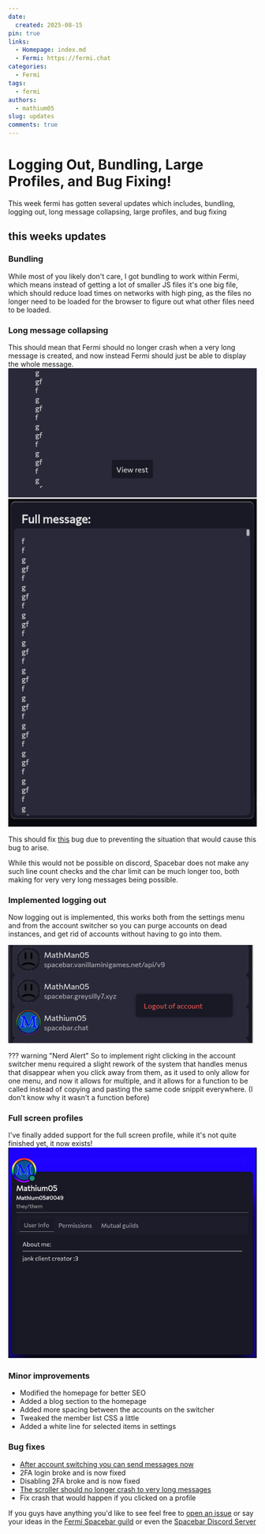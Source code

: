 ```yaml
---
date:
  created: 2025-08-15
pin: true
links:
  - Homepage: index.md
  - Fermi: https://fermi.chat
categories:
  - Fermi
tags:
  - fermi
authors:
  - mathium05
slug: updates
comments: true
---
```


# Logging Out, Bundling, Large Profiles, and Bug Fixing!
This week fermi has gotten several updates which includes, bundling, logging out, long message collapsing, large profiles, and bug fixing

<!-- more -->

## this weeks updates

### Bundling
While most of you likely don't care, I got bundling to work within Fermi, which means instead of getting a lot of smaller JS files it's one big file, which should reduce load times on networks with high ping, as the files no longer need to be loaded for the browser to figure out what other files need to be loaded.

### Long message collapsing
This should mean that Fermi should no longer crash when a very long message is created, and now instead Fermi should just be able to display the whole message.
!["preview of the show more button"](../assets/viewrest.webp)
!["the show more menu"](../assets/fullmessage.webp)

This should fix [this](https://github.com/MathMan05/Fermi/issues/77) bug due to preventing the situation that would cause this bug to arise.

While this would not be possible on discord, Spacebar does not make any such line count checks and the char limit can be much longer too, both making for very very long messages being possible.

### Implemented logging out
Now logging out is implemented, this works both from the settings menu and from the account switcher so you can purge accounts on dead instances, and get rid of accounts without having to go into them.

!["logging out via the account switcher"](../assets/logout.webp)

??? warning "Nerd Alert"
	So to implement right clicking in the account switcher menu required a slight rework of the system that handles menus that disappear when you click away from them, as it used to only allow for one menu, and now it allows for multiple, and it allows for a function to be called instead of copying and pasting the same code snippit everywhere. (I don't know why it wasn't a function before)

### Full screen profiles
I've finally added support for the full screen profile, while it's not quite finished yet, it now exists!
!["example of the new full screen profile"](../assets/profile.webp)

### Minor improvements
* Modified the homepage for better SEO
* Added a blog section to the homepage
* Added more spacing between the accounts on the switcher
* Tweaked the member list CSS a little
* Added a white line for selected items in settings

### Bug fixes
* [After account switching you can send messages now](https://github.com/MathMan05/Fermi/issues/102)
* 2FA login broke and is now fixed
* Disabling 2FA broke and is now fixed
* [The scroller should no longer crash to very long messages](https://github.com/MathMan05/Fermi/issues/77)
* Fix crash that would happen if you clicked on a profile

If you guys have anything you'd like to see feel free to [open an issue](https://github.com/MathMan05/Fermi/issues/new) or say your ideas in the [Fermi Spacebar guild](https://fermi.chat/invite/USgYJo?instance=https%3A%2F%2Fspacebar.chat) or even the [Spacebar Discord Server](https://discord.gg/JDjMXTGeY9)
